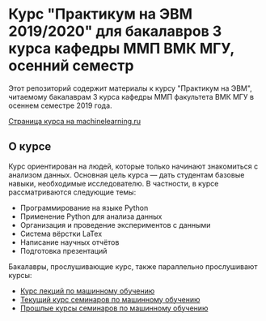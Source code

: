 # Курс "Практикум на ЭВМ 2019/2020" для бакалавров 3 курса кафедры ММП ВМК МГУ, осенний семестр

Этот репозиторий содержит материалы к курсу "Практикум на ЭВМ", читаемому бакалаврам 3 курса кафедры ММП факультета ВМК МГУ в осеннем семестре 2019 года.

[Страница курса на machinelearning.ru](http://www.machinelearning.ru/wiki/index.php?title=%D0%9F%D1%80%D0%B0%D0%BA%D1%82%D0%B8%D0%BA%D1%83%D0%BC_%D0%BD%D0%B0_%D0%AD%D0%92%D0%9C_%28317%29)

## О курсе

Курс ориентирован на людей, которые только начинают знакомиться с анализом данных. Основная цель курса — дать студентам базовые навыки, необходимые исследователю. В частности, в курсе рассматриваются следующие темы:

* Программирование на языке Python
* Применение Python для анализа данных
* Организация и проведение экспериментов с данными
* Система вёрстки LaTex
* Написание научных отчётов
* Подготовка презентаций

Бакалавры, прослушивающие курс, также параллельно прослушивают курсы:

* [Курс лекций по машинному обучению](http://www.machinelearning.ru/wiki/index.php?title=%D0%9C%D0%B0%D1%82%D0%B5%D0%BC%D0%B0%D1%82%D0%B8%D1%87%D0%B5%D1%81%D0%BA%D0%B8%D0%B5_%D0%BC%D0%B5%D1%82%D0%BE%D0%B4%D1%8B_%D1%80%D0%B0%D1%81%D0%BF%D0%BE%D0%B7%D0%BD%D0%B0%D0%B2%D0%B0%D0%BD%D0%B8%D1%8F_%D0%BE%D0%B1%D1%80%D0%B0%D0%B7%D0%BE%D0%B2_%28%D0%BA%D1%83%D1%80%D1%81_%D0%BB%D0%B5%D0%BA%D1%86%D0%B8%D0%B9%2C_%D0%92.%D0%92.%D0%9A%D0%B8%D1%82%D0%BE%D0%B2%29)
* [Текущий курс семинаров по машинному обучению](https://github.com/mmp-mmro-team/mmp_mmro_fall_2019)
* [Прошлые курсы семинаров по машинному обучению](https://github.com/esokolov/ml-course-msu)

